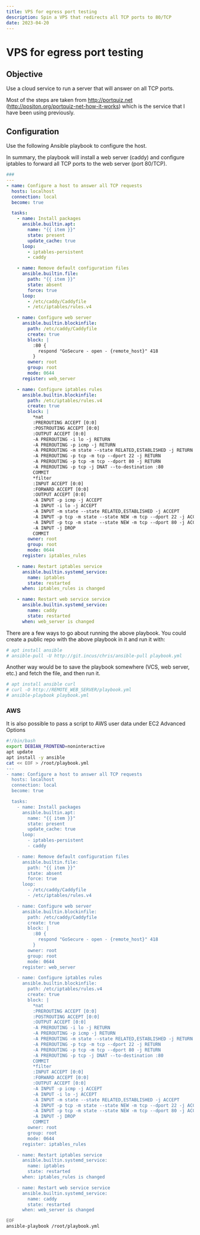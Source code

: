 ```yaml
---
title: VPS for egress port testing
description: Spin a VPS that redirects all TCP ports to 80/TCP
date: 2023-04-20
---
```

# VPS for egress port testing
## Objective
Use a cloud service to run a server that will answer on all TCP ports.

Most of the steps are taken from http://portquiz.net (http://positon.org/portquiz-net-how-it-works) which is the service that I have been using previously.

## Configuration

Use the following Ansible playbook to configure the host. 

In summary, the playbook will install a web server (caddy) and configure iptables to forward all TCP ports to the web server (port 80/TCP).

```yaml
###
---
- name: Configure a host to answer all TCP requests
  hosts: localhost
  connection: local
  become: true

  tasks:
    - name: Install packages
      ansible.builtin.apt:
        name: "{{ item }}"
        state: present
        update_cache: true
      loop:
        - iptables-persistent
        - caddy

    - name: Remove default configuration files
      ansible.builtin.file:
        path: "{{ item }}"
        state: absent
        force: true
      loop:
        - /etc/caddy/Caddyfile
        - /etc/iptables/rules.v4

    - name: Configure web server
      ansible.builtin.blockinfile:
        path: /etc/caddy/Caddyfile
        create: true
        block: |
          :80 {
            respond "GoSecure - open - {remote_host}" 418
          }
        owner: root
        group: root
        mode: 0644
      register: web_server

    - name: Configure iptables rules
      ansible.builtin.blockinfile:
        path: /etc/iptables/rules.v4
        create: true
        block: |
          *nat
          :PREROUTING ACCEPT [0:0]
          :POSTROUTING ACCEPT [0:0]
          :OUTPUT ACCEPT [0:0]
          -A PREROUTING -i lo -j RETURN
          -A PREROUTING -p icmp -j RETURN
          -A PREROUTING -m state --state RELATED,ESTABLISHED -j RETURN
          -A PREROUTING -p tcp -m tcp --dport 22 -j RETURN
          -A PREROUTING -p tcp -m tcp --dport 80 -j RETURN
          -A PREROUTING -p tcp -j DNAT --to-destination :80
          COMMIT
          *filter
          :INPUT ACCEPT [0:0]
          :FORWARD ACCEPT [0:0]
          :OUTPUT ACCEPT [0:0]
          -A INPUT -p icmp -j ACCEPT
          -A INPUT -i lo -j ACCEPT
          -A INPUT -m state --state RELATED,ESTABLISHED -j ACCEPT
          -A INPUT -p tcp -m state --state NEW -m tcp --dport 22 -j ACCEPT
          -A INPUT -p tcp -m state --state NEW -m tcp --dport 80 -j ACCEPT
          -A INPUT -j DROP
          COMMIT
        owner: root
        group: root
        mode: 0644
      register: iptables_rules

    - name: Restart iptables service
      ansible.builtin.systemd_service:
        name: iptables
        state: restarted
      when: iptables_rules is changed

    - name: Restart web service service
      ansible.builtin.systemd_service:
        name: caddy
        state: restarted
      when: web_server is changed

```
There are a few ways to go about running the above playbook. You could create a public repo with the above playbook in it and run it with:

```bash
# apt install ansible
# ansible-pull -U http://git.incus/chris/ansible-pull playbook.yml
```

Another way would be to save the playbook somewhere (VCS, web server, etc.) and fetch the file, and then run it.
```bash
# apt install ansible curl
# curl -O http://REMOTE_WEB_SERVER/playbook.yml
# ansible-playbook playbook.yml
```

### AWS

It is also possible to pass a script to AWS user data under EC2 Advanced Options

```bash
#!/bin/bash
export DEBIAN_FRONTEND=noninteractive
apt update
apt install -y ansible
cat << EOF > /root/playbook.yml
---
- name: Configure a host to answer all TCP requests
  hosts: localhost
  connection: local
  become: true

  tasks:
    - name: Install packages
      ansible.builtin.apt:
        name: "{{ item }}"
        state: present
        update_cache: true
      loop:
        - iptables-persistent
        - caddy

    - name: Remove default configuration files
      ansible.builtin.file:
        path: "{{ item }}"
        state: absent
        force: true
      loop:
        - /etc/caddy/Caddyfile
        - /etc/iptables/rules.v4

    - name: Configure web server
      ansible.builtin.blockinfile:
        path: /etc/caddy/Caddyfile
        create: true
        block: |
          :80 {
            respond "GoSecure - open - {remote_host}" 418
          }
        owner: root
        group: root
        mode: 0644
      register: web_server

    - name: Configure iptables rules
      ansible.builtin.blockinfile:
        path: /etc/iptables/rules.v4
        create: true
        block: |
          *nat
          :PREROUTING ACCEPT [0:0]
          :POSTROUTING ACCEPT [0:0]
          :OUTPUT ACCEPT [0:0]
          -A PREROUTING -i lo -j RETURN
          -A PREROUTING -p icmp -j RETURN
          -A PREROUTING -m state --state RELATED,ESTABLISHED -j RETURN
          -A PREROUTING -p tcp -m tcp --dport 22 -j RETURN
          -A PREROUTING -p tcp -m tcp --dport 80 -j RETURN
          -A PREROUTING -p tcp -j DNAT --to-destination :80
          COMMIT
          *filter
          :INPUT ACCEPT [0:0]
          :FORWARD ACCEPT [0:0]
          :OUTPUT ACCEPT [0:0]
          -A INPUT -p icmp -j ACCEPT
          -A INPUT -i lo -j ACCEPT
          -A INPUT -m state --state RELATED,ESTABLISHED -j ACCEPT
          -A INPUT -p tcp -m state --state NEW -m tcp --dport 22 -j ACCEPT
          -A INPUT -p tcp -m state --state NEW -m tcp --dport 80 -j ACCEPT
          -A INPUT -j DROP
          COMMIT
        owner: root
        group: root
        mode: 0644
      register: iptables_rules

    - name: Restart iptables service
      ansible.builtin.systemd_service:
        name: iptables
        state: restarted
      when: iptables_rules is changed

    - name: Restart web service service
      ansible.builtin.systemd_service:
        name: caddy
        state: restarted
      when: web_server is changed

EOF
ansible-playbook /root/playbook.yml
```

